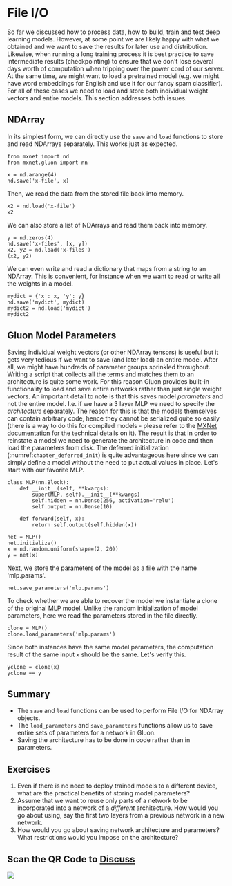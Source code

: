 # File I/O

So far we discussed how to process data, how to build, train and test deep learning models. However, at some point we are likely happy with what we obtained and we want to save the results for later use and distribution. Likewise, when running a long training process it is best practice to save intermediate results (checkpointing) to ensure that we don't lose several days worth of computation when tripping over the power cord of our server. At the same time, we might want to load a pretrained model (e.g. we might have word embeddings for English and use it for our fancy spam classifier). For all of these cases we need to load and store both individual weight vectors and entire models. This section addresses both issues.

## NDArray

In its simplest form, we can directly use the `save` and `load` functions to store and read NDArrays separately. This works just as expected.

```{.python .input}
from mxnet import nd
from mxnet.gluon import nn

x = nd.arange(4)
nd.save('x-file', x)
```

Then, we read the data from the stored file back into memory.

```{.python .input}
x2 = nd.load('x-file')
x2
```

We can also store a list of NDArrays and read them back into memory.

```{.python .input  n=2}
y = nd.zeros(4)
nd.save('x-files', [x, y])
x2, y2 = nd.load('x-files')
(x2, y2)
```

We can even write and read a dictionary that maps from a string to an NDArray. This is convenient, for instance when we want to read or write all the weights in a model.

```{.python .input  n=4}
mydict = {'x': x, 'y': y}
nd.save('mydict', mydict)
mydict2 = nd.load('mydict')
mydict2
```

## Gluon Model Parameters

Saving individual weight vectors (or other NDArray tensors) is useful but it gets very tedious if we want to save (and later load) an entire model. After all, we might have hundreds of parameter groups sprinkled throughout. Writing a script that collects all the terms and matches them to an architecture is quite some work. For this reason Gluon provides built-in functionality to load and save entire networks rather than just single weight vectors. An important detail to note is that this saves model *parameters* and not the entire model. I.e. if we have a 3 layer MLP we need to specify the *architecture* separately. The reason for this is that the models themselves can contain arbitrary code, hence they cannot be serialized quite so easily (there is a way to do this for compiled models - please refer to the [MXNet documentation](http://www.mxnet.io) for the technical details on it). The result is that in order to reinstate a model we need to generate the architecture in code and then load the parameters from disk. The deferred initialization (:numref:`chapter_deferred_init`) is quite advantageous here since we can simply define a model without the need to put actual values in place. Let's start with our favorite MLP.

```{.python .input  n=6}
class MLP(nn.Block):
    def __init__(self, **kwargs):
        super(MLP, self).__init__(**kwargs)
        self.hidden = nn.Dense(256, activation='relu')
        self.output = nn.Dense(10)

    def forward(self, x):
        return self.output(self.hidden(x))

net = MLP()
net.initialize()
x = nd.random.uniform(shape=(2, 20))
y = net(x)
```

Next, we store the parameters of the model as a file with the name 'mlp.params'.

```{.python .input}
net.save_parameters('mlp.params')
```

To check whether we are able to recover the model we instantiate a clone of the original MLP model. Unlike the random initialization of model parameters, here we read the parameters stored in the file directly.

```{.python .input  n=8}
clone = MLP()
clone.load_parameters('mlp.params')
```

Since both instances have the same model parameters, the computation result of the same input `x` should be the same. Let's verify this.

```{.python .input}
yclone = clone(x)
yclone == y
```

## Summary

* The `save` and `load` functions can be used to perform File I/O for NDArray objects.
* The `load_parameters` and `save_parameters` functions allow us to save entire sets of parameters for a network in Gluon.
* Saving the architecture has to be done in code rather than in parameters.

## Exercises

1. Even if there is no need to deploy trained models to a different device, what are the practical benefits of storing model parameters?
1. Assume that we want to reuse only parts of a network to be incorporated into a network of a *different* architecture. How would you go about using, say the first two layers from a previous network in a new network.
1. How would you go about saving network architecture and parameters? What restrictions would you impose on the architecture?

## Scan the QR Code to [Discuss](https://discuss.mxnet.io/t/2329)

![](../img/qr_read-write.svg)
